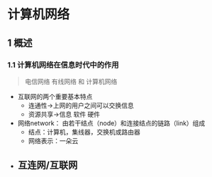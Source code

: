 # 计算机网络
## 1 概述
### 1.1 计算机网络在信息时代中的作用
> 电信网络 有线网络 和 计算机网络
- 互联网的两个重要基本特点
    - 连通性->上网的用户之间可以交换信息
    - 资源共享->信息 软件 硬件
- 网络network： 由若干结点（node）和连接结点的链路（link）组成
    - 结点：计算机，集线器，交换机或路由器
    - 网络表示：一朵云
- 互连网/互联网
    - 
